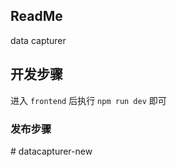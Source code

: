 ## ReadMe

data capturer

## 开发步骤

进入 `frontend` 后执行 `npm run dev` 即可


### 发布步骤
#   d a t a c a p t u r e r - n e w  
 